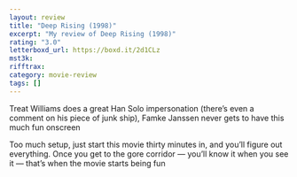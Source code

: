 ```yaml
---
layout: review
title: "Deep Rising (1998)"
excerpt: "My review of Deep Rising (1998)"
rating: "3.0"
letterboxd_url: https://boxd.it/2d1CLz
mst3k:
rifftrax:
category: movie-review
tags: []
---
```


Treat Williams does a great Han Solo impersonation (there’s even a comment on his piece of junk ship), Famke Janssen never gets to have this much fun onscreen

Too much setup, just start this movie thirty minutes in, and you’ll figure out everything. Once you get to the gore corridor — you’ll know it when you see it — that’s when the movie starts being fun
